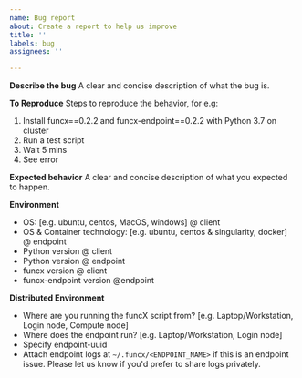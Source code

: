 ```yaml
---
name: Bug report
about: Create a report to help us improve
title: ''
labels: bug
assignees: ''

---
```


**Describe the bug**
A clear and concise description of what the bug is.

**To Reproduce**
Steps to reproduce the behavior, for e.g:
1. Install funcx==0.2.2 and funcx-endpoint==0.2.2 with Python 3.7 on cluster
2. Run a test script
3. Wait 5 mins
4. See error

**Expected behavior**
A clear and concise description of what you expected to happen.

**Environment**
 - OS: [e.g. ubuntu, centos, MacOS, windows] @ client
 - OS & Container technology: [e.g. ubuntu, centos & singularity, docker] @ endpoint
 - Python version @ client
 - Python version @ endpoint
 - funcx version @ client
 - funcx-endpoint version @endpoint

**Distributed Environment**
- Where are you running the funcX script from? [e.g. Laptop/Workstation, Login node, Compute node]
- Where does the endpoint run? [e.g. Laptop/Workstation, Login node]
- Specify endpoint-uuid
- Attach endpoint logs at `~/.funcx/<ENDPOINT_NAME>` if this is an endpoint issue.
  Please let us know if you'd prefer to share logs privately.
